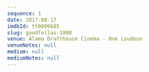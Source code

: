 ```yaml
---
sequence: 1
date: 2017-08-17
imdbId: tt0099685
slug: goodfellas-1990
venue: Alamo Drafthouse Cinema - One Loudoun
venueNotes: null
medium: null
mediumNotes: null
---
```


